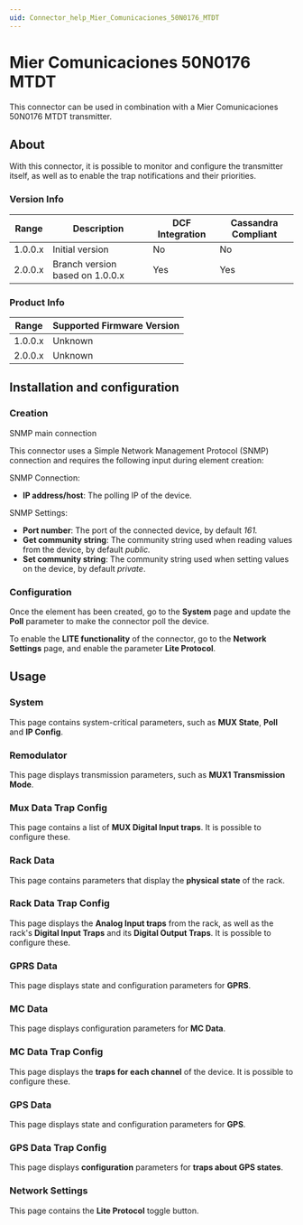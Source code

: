```yaml
---
uid: Connector_help_Mier_Comunicaciones_50N0176_MTDT
---
```


# Mier Comunicaciones 50N0176 MTDT

This connector can be used in combination with a Mier Comunicaciones 50N0176 MTDT transmitter.

## About

With this connector, it is possible to monitor and configure the transmitter itself, as well as to enable the trap notifications and their priorities.

### Version Info

| Range     | Description                     | DCF Integration     | Cassandra Compliant     |
|------------------|---------------------------------|---------------------|-------------------------|
| 1.0.0.x          | Initial version                 | No                  | No                      |
| 2.0.0.x          | Branch version based on 1.0.0.x | Yes                 | Yes                     |

### Product Info

| Range | Supported Firmware Version |
|------------------|-----------------------------|
| 1.0.0.x          | Unknown                     |
| 2.0.0.x          | Unknown                     |

## Installation and configuration

### Creation

SNMP main connection

This connector uses a Simple Network Management Protocol (SNMP) connection and requires the following input during element creation:

SNMP Connection:

- **IP address/host**: The polling IP of the device.

SNMP Settings:

- **Port number**: The port of the connected device, by default *161.*
- **Get community string**: The community string used when reading values from the device, by default *public.*
- **Set community string**: The community string used when setting values on the device, by default *private*.

### Configuration

Once the element has been created, go to the **System** page and update the **Poll** parameter to make the connector poll the device.

To enable the **LITE functionality** of the connector, go to the **Network Settings** page, and enable the parameter **Lite Protocol**.

## Usage

### System

This page contains system-critical parameters, such as **MUX State**, **Poll** and **IP Config**.

### Remodulator

This page displays transmission parameters, such as **MUX1 Transmission Mode**.

### Mux Data Trap Config

This page contains a list of **MUX Digital Input traps**. It is possible to configure these.

### Rack Data

This page contains parameters that display the **physical state** of the rack.

### Rack Data Trap Config

This page displays the **Analog Input traps** from the rack, as well as the rack's **Digital Input Traps** and its **Digital Output Traps**. It is possible to configure these.

### GPRS Data

This page displays state and configuration parameters for **GPRS**.

### MC Data

This page displays configuration parameters for **MC Data**.

### MC Data Trap Config

This page displays the **traps for each channel** of the device. It is possible to configure these.

### GPS Data

This page displays state and configuration parameters for **GPS**.

### GPS Data Trap Config

This page displays **configuration** parameters for **traps about GPS states**.

### Network Settings

This page contains the **Lite Protocol** toggle button.
